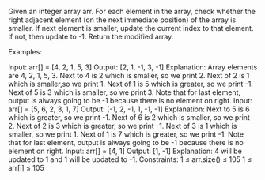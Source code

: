 Given an integer array arr. For each element in the array, check whether the right adjacent element (on the next immediate position) of the array is smaller. If next element is smaller, update the current index to that element. If not, then update to -1. Return the modified array.

Examples:

Input: arr[] = [4, 2, 1, 5, 3]
Output: [2, 1, -1, 3, -1]
Explanation: Array elements are 4, 2, 1, 5, 3. Next to 4 is 2 which is smaller, so we print 2. Next of 2 is 1 which is smaller,so we print 1. Next of 1 is 5 which is greater, so we print -1. Next of 5 is 3 which is smaller, so we print 3.  Note that for last element, output is always  going to be -1 because there is no element on right.
Input: arr[] = [5, 6, 2, 3, 1, 7]
Output: [-1, 2, -1, 1, -1, -1]
Explanation: Next to 5 is 6 which is greater, so we print -1. Next of 6 is 2 which is smaller, so we print 2. Next of 2 is 3 which is greater, so we print -1. Next of 3 is 1 which is smaller, so we print 1. Next of 1 is 7 which is greater, so we print -1. Note that for last element, output is always going to be -1 because there is no element on right.
Input: arr[] = [4, 1]
Output: [1, -1]
Explanation: 4 will be updated to 1 and 1 will be updated to -1.
Constraints:
1 ≤ arr.size() ≤ 105
1 ≤ arr[i] ≤ 105

